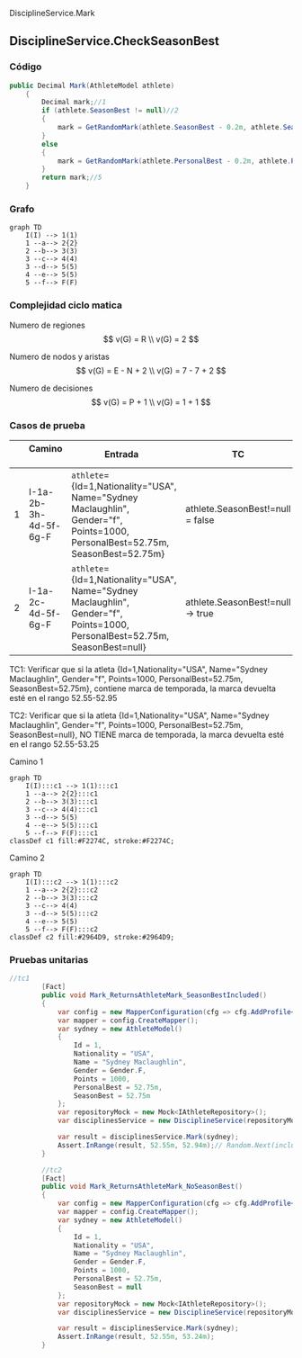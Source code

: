 DisciplineService.Mark
## DisciplineService.CheckSeasonBest

### Código

```csharp
public Decimal Mark(AthleteModel athlete)
    {
        Decimal mark;//1
        if (athlete.SeasonBest != null)//2
        {
            mark = GetRandomMark(athlete.SeasonBest - 0.2m, athlete.SeasonBest + 0.2m);//3
        }
        else
        {
            mark = GetRandomMark(athlete.PersonalBest - 0.2m, athlete.PersonalBest + 0.5m);//4
        }
        return mark;//5
    }
```

### Grafo

```mermaid
graph TD
    I(I) --> 1(1)
    1 --a--> 2{2}
    2 --b--> 3(3)
    3 --c--> 4(4)  
    3 --d--> 5(5)
    4 --e--> 5(5)
    5 --f--> F(F)
```

### Complejidad ciclo matica

Numero de regiones
$$
v(G) = R \\
v(G) = 2
$$

Numero de nodos y aristas
$$
v(G) = E - N + 2 \\
v(G) = 7 - 7 + 2
$$
  
Numero de decisiones
$$
v(G) = P + 1 \\
v(G) = 1 + 1
$$

### Casos de prueba

| | Camino   | Entrada   | TC | Salida  |
| --- | --- | --- | --- | --- |
| 1 | I-1a-2b-3h-4d-5f-6g-F | `athlete`={Id=1,Nationality="USA", Name="Sydney Maclaughlin", Gender="f", Points=1000, PersonalBest=52.75m, SeasonBest=52.75m} | athlete.SeasonBest!=null = false| {52.55-52.95}|
| 2 | I-1a-2c-4d-5f-6g-F | `athlete`={Id=1,Nationality="USA", Name="Sydney Maclaughlin", Gender="f", Points=1000, PersonalBest=52.75m, SeasonBest=null} | athlete.SeasonBest!=null -> true | {52.55-53.25}|

TC1: Verificar que si la atleta {Id=1,Nationality="USA", Name="Sydney Maclaughlin", Gender="f", Points=1000, PersonalBest=52.75m, SeasonBest=52.75m}, contiene marca de temporada, la marca devuelta esté en el rango 52.55-52.95

TC2: Verificar que si la atleta {Id=1,Nationality="USA", Name="Sydney Maclaughlin", Gender="f", Points=1000, PersonalBest=52.75m, SeasonBest=null}, NO TIENE marca de temporada, la marca devuelta esté en el rango 52.55-53.25

Camino 1
```mermaid
graph TD
    I(I):::c1 --> 1(1):::c1 
    1 --a--> 2{2}:::c1 
    2 --b--> 3(3):::c1 
    3 --c--> 4(4):::c1   
    3 --d--> 5(5)
    4 --e--> 5(5):::c1 
    5 --f--> F(F):::c1 
classDef c1 fill:#F2274C, stroke:#F2274C;
```
Camino 2
```mermaid
graph TD
    I(I):::c2 --> 1(1):::c2
    1 --a--> 2{2}:::c2
    2 --b--> 3(3):::c2
    3 --c--> 4(4)   
    3 --d--> 5(5):::c2
    4 --e--> 5(5)
    5 --f--> F(F):::c2 
classDef c2 fill:#2964D9, stroke:#2964D9;
```
### Pruebas unitarias

```csharp
//tc1
        [Fact]
        public void Mark_ReturnsAthleteMark_SeasonBestIncluded()
        {
            var config = new MapperConfiguration(cfg => cfg.AddProfile<AutomapperProfile>());
            var mapper = config.CreateMapper();
            var sydney = new AthleteModel()
            {
                Id = 1,
                Nationality = "USA",
                Name = "Sydney Maclaughlin",
                Gender = Gender.F,
                Points = 1000,
                PersonalBest = 52.75m,
                SeasonBest = 52.75m
            };
            var repositoryMock = new Mock<IAthleteRepository>();
            var disciplinesService = new DisciplineService(repositoryMock.Object, mapper);

            var result = disciplinesService.Mark(sydney);
            Assert.InRange(result, 52.55m, 52.94m);// Random.Next(inclusivo, exclusivo) - InRange(inclusivo, inclusivo)
        }

        //tc2
        [Fact]
        public void Mark_ReturnsAthleteMark_NoSeasonBest()
        {
            var config = new MapperConfiguration(cfg => cfg.AddProfile<AutomapperProfile>());
            var mapper = config.CreateMapper();
            var sydney = new AthleteModel()
            {
                Id = 1,
                Nationality = "USA",
                Name = "Sydney Maclaughlin",
                Gender = Gender.F,
                Points = 1000,
                PersonalBest = 52.75m,
                SeasonBest = null
            };
            var repositoryMock = new Mock<IAthleteRepository>();
            var disciplinesService = new DisciplineService(repositoryMock.Object, mapper);

            var result = disciplinesService.Mark(sydney);
            Assert.InRange(result, 52.55m, 53.24m);
        }
```